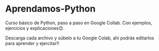 # Aprendamos-Python
Curso básico de Python, paso a paso en Google Collab. Con ejemplos, ejercicios y explicaciones😊.

Descarga cada archivo y súbelo a tu Google Colab, ahí podrás editarlos para aprender y ejercitar!!
